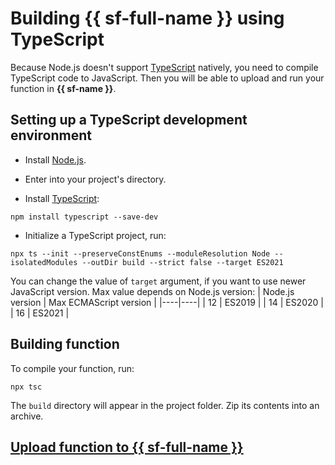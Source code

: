 
  
# Building {{ sf-full-name }} using TypeScript

Because Node.js doesn't support [TypeScript](https://www.typescriptlang.org/) natively, you need to compile TypeScript code to JavaScript. Then you will be able to upload and run your function in **{{ sf-name }}**.

## Setting up a TypeScript development environment
- Install [Node.js](https://nodejs.org/ru/).

- Enter into your project's directory.
- Install [TypeScript](https://www.typescriptlang.org/download):
```
npm install typescript --save-dev
```

- Initialize a TypeScript project, run:
```
npx ts --init --preserveConstEnums --moduleResolution Node --isolatedModules --outDir build --strict false --target ES2021
```

You can change the value of `target` argument, if you want to use newer JavaScript version. Max value depends on Node.js version:
| Node.js version | Max ECMAScript version |
|----|----|
| 12 | ES2019 |
| 14 | ES2020 |
| 16 | ES2021 |

 ## Building function
  To compile your function, run:
 ```
npx tsc
 ```

The `build` directory will appear in the project folder. Zip its contents into an archive.

## [Upload function to {{ sf-full-name }}](../operations/function/version-manage.md)

